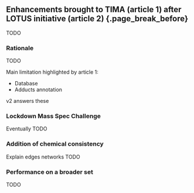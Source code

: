 ## Enhancements brought to TIMA (article 1) after LOTUS initiative (article 2) {.page_break_before}

TODO

### Rationale

TODO

Main limitation highlighted by article 1:
- Database
- Adducts annotation

v2 answers these 

### Lockdown Mass Spec Challenge

Eventually
TODO

### Addition of chemical consistency

Explain edges networks
TODO

### Performance on a broader set

TODO
